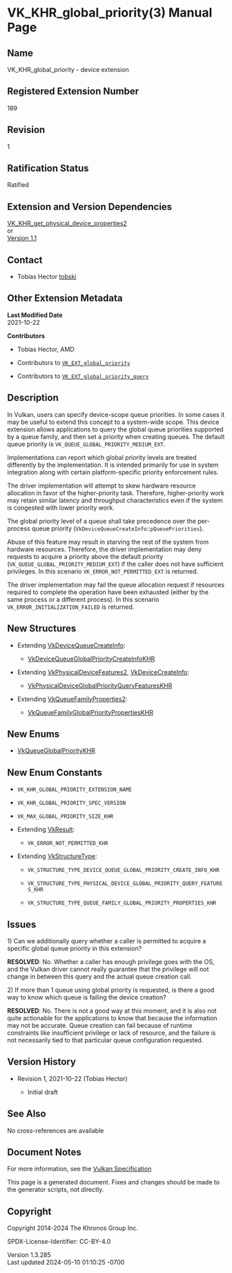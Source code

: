 # VK_KHR_global_priority(3) Manual Page

## Name

VK_KHR_global_priority - device extension



## <a href="#_registered_extension_number" class="anchor"></a>Registered Extension Number

189

## <a href="#_revision" class="anchor"></a>Revision

1

## <a href="#_ratification_status" class="anchor"></a>Ratification Status

Ratified

## <a href="#_extension_and_version_dependencies" class="anchor"></a>Extension and Version Dependencies

[VK_KHR_get_physical_device_properties2](https://registry.khronos.org/vulkan/specs/1.3-extensions/man/html/VK_KHR_get_physical_device_properties2.html)  
or  
[Version 1.1](#versions-1.1)  

## <a href="#_contact" class="anchor"></a>Contact

- Tobias Hector <a
  href="https://github.com/KhronosGroup/Vulkan-Docs/issues/new?body=%5BVK_KHR_global_priority%5D%20@tobski%0A*Here%20describe%20the%20issue%20or%20question%20you%20have%20about%20the%20VK_KHR_global_priority%20extension*"
  target="_blank" rel="nofollow noopener"><em></em>tobski</a>

## <a href="#_other_extension_metadata" class="anchor"></a>Other Extension Metadata

**Last Modified Date**  
2021-10-22

**Contributors**  
- Tobias Hector, AMD

- Contributors to
  [`VK_EXT_global_priority`](VK_EXT_global_priority.html)

- Contributors to
  [`VK_EXT_global_priority_query`](VK_EXT_global_priority_query.html)

## <a href="#_description" class="anchor"></a>Description

In Vulkan, users can specify device-scope queue priorities. In some
cases it may be useful to extend this concept to a system-wide scope.
This device extension allows applications to query the global queue
priorities supported by a queue family, and then set a priority when
creating queues. The default queue priority is
`VK_QUEUE_GLOBAL_PRIORITY_MEDIUM_EXT`.

Implementations can report which global priority levels are treated
differently by the implementation. It is intended primarily for use in
system integration along with certain platform-specific priority
enforcement rules.

The driver implementation will attempt to skew hardware resource
allocation in favor of the higher-priority task. Therefore,
higher-priority work may retain similar latency and throughput
characteristics even if the system is congested with lower priority
work.

The global priority level of a queue shall take precedence over the
per-process queue priority
(`VkDeviceQueueCreateInfo`::`pQueuePriorities`).

Abuse of this feature may result in starving the rest of the system from
hardware resources. Therefore, the driver implementation may deny
requests to acquire a priority above the default priority
(`VK_QUEUE_GLOBAL_PRIORITY_MEDIUM_EXT`) if the caller does not have
sufficient privileges. In this scenario `VK_ERROR_NOT_PERMITTED_EXT` is
returned.

The driver implementation may fail the queue allocation request if
resources required to complete the operation have been exhausted (either
by the same process or a different process). In this scenario
`VK_ERROR_INITIALIZATION_FAILED` is returned.

## <a href="#_new_structures" class="anchor"></a>New Structures

- Extending [VkDeviceQueueCreateInfo](https://registry.khronos.org/vulkan/specs/1.3-extensions/man/html/VkDeviceQueueCreateInfo.html):

  - [VkDeviceQueueGlobalPriorityCreateInfoKHR](https://registry.khronos.org/vulkan/specs/1.3-extensions/man/html/VkDeviceQueueGlobalPriorityCreateInfoKHR.html)

- Extending [VkPhysicalDeviceFeatures2](https://registry.khronos.org/vulkan/specs/1.3-extensions/man/html/VkPhysicalDeviceFeatures2.html),
  [VkDeviceCreateInfo](https://registry.khronos.org/vulkan/specs/1.3-extensions/man/html/VkDeviceCreateInfo.html):

  - [VkPhysicalDeviceGlobalPriorityQueryFeaturesKHR](https://registry.khronos.org/vulkan/specs/1.3-extensions/man/html/VkPhysicalDeviceGlobalPriorityQueryFeaturesKHR.html)

- Extending [VkQueueFamilyProperties2](https://registry.khronos.org/vulkan/specs/1.3-extensions/man/html/VkQueueFamilyProperties2.html):

  - [VkQueueFamilyGlobalPriorityPropertiesKHR](https://registry.khronos.org/vulkan/specs/1.3-extensions/man/html/VkQueueFamilyGlobalPriorityPropertiesKHR.html)

## <a href="#_new_enums" class="anchor"></a>New Enums

- [VkQueueGlobalPriorityKHR](https://registry.khronos.org/vulkan/specs/1.3-extensions/man/html/VkQueueGlobalPriorityKHR.html)

## <a href="#_new_enum_constants" class="anchor"></a>New Enum Constants

- `VK_KHR_GLOBAL_PRIORITY_EXTENSION_NAME`

- `VK_KHR_GLOBAL_PRIORITY_SPEC_VERSION`

- `VK_MAX_GLOBAL_PRIORITY_SIZE_KHR`

- Extending [VkResult](https://registry.khronos.org/vulkan/specs/1.3-extensions/man/html/VkResult.html):

  - `VK_ERROR_NOT_PERMITTED_KHR`

- Extending [VkStructureType](https://registry.khronos.org/vulkan/specs/1.3-extensions/man/html/VkStructureType.html):

  - `VK_STRUCTURE_TYPE_DEVICE_QUEUE_GLOBAL_PRIORITY_CREATE_INFO_KHR`

  - `VK_STRUCTURE_TYPE_PHYSICAL_DEVICE_GLOBAL_PRIORITY_QUERY_FEATURES_KHR`

  - `VK_STRUCTURE_TYPE_QUEUE_FAMILY_GLOBAL_PRIORITY_PROPERTIES_KHR`

## <a href="#_issues" class="anchor"></a>Issues

1\) Can we additionally query whether a caller is permitted to acquire a
specific global queue priority in this extension?

**RESOLVED**: No. Whether a caller has enough privilege goes with the
OS, and the Vulkan driver cannot really guarantee that the privilege
will not change in between this query and the actual queue creation
call.

2\) If more than 1 queue using global priority is requested, is there a
good way to know which queue is failing the device creation?

**RESOLVED**: No. There is not a good way at this moment, and it is also
not quite actionable for the applications to know that because the
information may not be accurate. Queue creation can fail because of
runtime constraints like insufficient privilege or lack of resource, and
the failure is not necessarily tied to that particular queue
configuration requested.

## <a href="#_version_history" class="anchor"></a>Version History

- Revision 1, 2021-10-22 (Tobias Hector)

  - Initial draft

## <a href="#_see_also" class="anchor"></a>See Also

No cross-references are available

## <a href="#_document_notes" class="anchor"></a>Document Notes

For more information, see the <a
href="https://registry.khronos.org/vulkan/specs/1.3-extensions/html/vkspec.html#VK_KHR_global_priority"
target="_blank" rel="noopener">Vulkan Specification</a>

This page is a generated document. Fixes and changes should be made to
the generator scripts, not directly.

## <a href="#_copyright" class="anchor"></a>Copyright

Copyright 2014-2024 The Khronos Group Inc.

SPDX-License-Identifier: CC-BY-4.0

Version 1.3.285  
Last updated 2024-05-10 01:10:25 -0700

